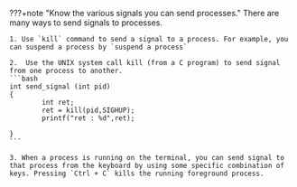 ???+note "Know the various signals you can send processes."
    There are many ways to send signals to processes. 

    1. Use `kill` command to send a signal to a process. For example, you can suspend a process by `suspend a process`

    2.  Use the UNIX system call kill (from a C program) to send signal from one process to another.
    ```bash
    int send_signal (int pid)
    {
            int ret;
            ret = kill(pid,SIGHUP);
            printf("ret : %d",ret);

    }
    ```

    3. When a process is running on the terminal, you can send signal to that process from the keyboard by using some specific combination of keys. Pressing `Ctrl + C` kills the running foreground process. 
